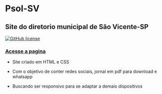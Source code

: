 # Psol-SV
## Site do diretorio municipal de São Vicente-SP 
[![GitHub license](https://img.shields.io/github/license/lucasdias87/Psol-SV?style=for-the-badge)](https://github.com/lucasdias87/Psol-SV/blob/main/LICENSE)
### [Acesse a pagina](https://psol-sv.netlify.app)

- Site criado em HTML e CSS 
- Com o objetivo de conter redes sociais, jornal em pdf para download e whatsapp 

- Buscando ser responsivo para se adaptar a demais dispositivos
<br>




